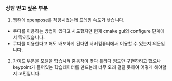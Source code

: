 ### 상담 받고 싶은 부분
1. 웹캠에 openpose를 적용시켰는데 프레임 속도가 낮습니다.
  - 쿠다를 이용하는 방법이 있다고 시도했지만 현재 cmake gui의 configure 단계에서 막혀있습니다.
  - 쿠다를 이용한다고 해도 배포하게 된다면 서버컴퓨터에서 이용할 수 있는지 의문입니다.
2. 가이드 부분을 모델을 학습시켜 춤동작이 맞다 틀리다 정도만 구현하려고 했으나 keypoint가 들어있는 학습데이터를 만드는데 너무 오래 걸릴 듯하여 어떻게 해야할지 고민입니다.
